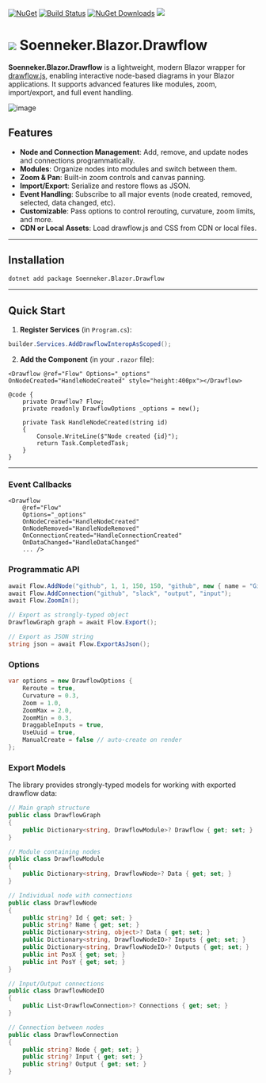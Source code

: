 [![NuGet](https://img.shields.io/nuget/v/soenneker.blazor.drawflow.svg?style=for-the-badge)](https://www.nuget.org/packages/soenneker.blazor.drawflow/)
[![Build Status](https://img.shields.io/github/actions/workflow/status/soenneker/soenneker.blazor.drawflow/publish-package.yml?style=for-the-badge)](https://github.com/soenneker/soenneker.blazor.drawflow/actions/workflows/publish-package.yml)
[![NuGet Downloads](https://img.shields.io/nuget/dt/soenneker.blazor.drawflow.svg?style=for-the-badge)](https://www.nuget.org/packages/soenneker.blazor.drawflow/)
[![](https://img.shields.io/badge/Demo-Live-blueviolet?style=for-the-badge&logo=github)](https://soenneker.github.io/soenneker.blazor.drawflow)

# ![](https://user-images.githubusercontent.com/4441470/224455560-91ed3ee7-f510-4041-a8d2-3fc093025112.png) Soenneker.Blazor.Drawflow

**Soenneker.Blazor.Drawflow** is a lightweight, modern Blazor wrapper for [drawflow.js](https://github.com/jerosoler/Drawflow), enabling interactive node-based diagrams in your Blazor applications. It supports advanced features like modules, zoom, import/export, and full event handling.

![image](https://github.com/user-attachments/assets/cda7f3b8-c440-4dcd-b035-54b2b03f0bef)

## Features

- **Node and Connection Management**: Add, remove, and update nodes and connections programmatically.
- **Modules**: Organize nodes into modules and switch between them.
- **Zoom & Pan**: Built-in zoom controls and canvas panning.
- **Import/Export**: Serialize and restore flows as JSON.
- **Event Handling**: Subscribe to all major events (node created, removed, selected, data changed, etc).
- **Customizable**: Pass options to control rerouting, curvature, zoom limits, and more.
- **CDN or Local Assets**: Load drawflow.js and CSS from CDN or local files.

---

## Installation

```bash
dotnet add package Soenneker.Blazor.Drawflow
```

---

## Quick Start

1. **Register Services** (in `Program.cs`):

```csharp
builder.Services.AddDrawflowInteropAsScoped();
```

2. **Add the Component** (in your `.razor` file):

```razor
<Drawflow @ref="Flow" Options="_options" OnNodeCreated="HandleNodeCreated" style="height:400px"></Drawflow>

@code {
    private Drawflow? Flow;
    private readonly DrawflowOptions _options = new();

    private Task HandleNodeCreated(string id)
    {
        Console.WriteLine($"Node created {id}");
        return Task.CompletedTask;
    }
}
```

---

### Event Callbacks

```razor
<Drawflow
    @ref="Flow"
    Options="_options"
    OnNodeCreated="HandleNodeCreated"
    OnNodeRemoved="HandleNodeRemoved"
    OnConnectionCreated="HandleConnectionCreated"
    OnDataChanged="HandleDataChanged"
    ... />
```

### Programmatic API

```csharp
await Flow.AddNode("github", 1, 1, 150, 150, "github", new { name = "GitHub" }, "<div>GitHub</div>");
await Flow.AddConnection("github", "slack", "output", "input");
await Flow.ZoomIn();

// Export as strongly-typed object
DrawflowGraph graph = await Flow.Export();

// Export as JSON string
string json = await Flow.ExportAsJson();
```

### Options

```csharp
var options = new DrawflowOptions {
    Reroute = true,
    Curvature = 0.3,
    Zoom = 1.0,
    ZoomMax = 2.0,
    ZoomMin = 0.3,
    DraggableInputs = true,
    UseUuid = true,
    ManualCreate = false // auto-create on render
};
```

### Export Models

The library provides strongly-typed models for working with exported drawflow data:

```csharp
// Main graph structure
public class DrawflowGraph
{
    public Dictionary<string, DrawflowModule>? Drawflow { get; set; }
}

// Module containing nodes
public class DrawflowModule
{
    public Dictionary<string, DrawflowNode>? Data { get; set; }
}

// Individual node with connections
public class DrawflowNode
{
    public string? Id { get; set; }
    public string? Name { get; set; }
    public Dictionary<string, object>? Data { get; set; }
    public Dictionary<string, DrawflowNodeIO>? Inputs { get; set; }
    public Dictionary<string, DrawflowNodeIO>? Outputs { get; set; }
    public int PosX { get; set; }
    public int PosY { get; set; }
}

// Input/Output connections
public class DrawflowNodeIO
{
    public List<DrawflowConnection>? Connections { get; set; }
}

// Connection between nodes
public class DrawflowConnection
{
    public string? Node { get; set; }
    public string? Input { get; set; }
    public string? Output { get; set; }
}
```
